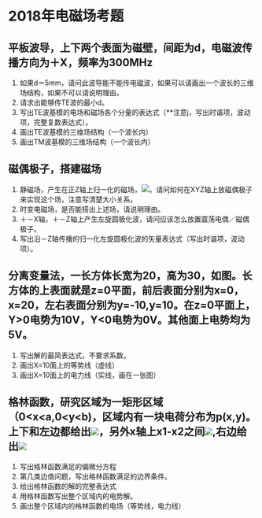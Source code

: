# 2018年电磁场考题
## 平板波导，上下两个表面为**磁壁**，间距为d，电磁波传播方向为＋X，频率为300MHz
1. 如果d＝5mm，请问此波导能不能传电磁波，如果可以请画出一个波长的三维场结构，如果不可以请说明理由。
2. 请求出能够传TE波的最小d。
3. 写出TE波基模的电场和磁场各个分量的表达式（**注意j，写出时谐项，波动项，完整复数表达式）。
4. 画出TE波基模的三维场结构（一个波长内）
5. 画出TM波基模的三维场结构（一个波长内）

## 磁偶极子，搭建磁场
1. 静磁场，产生在正Z轴上归一化的磁场，![](http://latex.codecogs.com/gif.latex?\\frac{\bold{H}}{|H|}=\frac{\sqrt{3}}{3}\bold{x}+\frac{\sqrt{3}}{3}\bold{y}+\frac{\sqrt{3}}{3}\bold{z})，请问如何在XYZ轴上放磁偶极子来实现这个场，注意写清楚大小关系。
2. 时变电磁场，是否能搭出上述场，请说明理由。
3. ＋－X轴，＋－Z轴上产生左旋圆极化波，请问应该怎么放置震荡电偶／磁偶极子。
4. 写出沿－Z轴传播的归一化左旋圆极化波的矢量表达式（写出时谐项，波动项）。

## 分离变量法，一长方体长宽为20，高为30，如图。长方体的上表面就是z=0平面，前后表面分别为x=0，x=20，左右表面分别为y=-10,y=10。在z=0平面上，Y>0电势为10V，Y<0电势为0V。其他面上电势均为5V。
1. 写出解的最简表达式，不要求系数。
2. 画出X=10面上的等势线（虚线）
3. 画出X=10面上的电力线（实线，画在一张图）

## 格林函数，研究区域为一矩形区域（0<x<a,0<y<b)，区域内有一块电荷分布为p(x,y)。上下和左边都给出![](http://latex.codecogs.com/gif.latex?\\varphi=0)，另外x轴上x1-x2之间![](http://latex.codecogs.com/gif.latex?\\varphi=f(x)),右边给出![](http://latex.codecogs.com/gif.latex?\\frac{\partial\varphi}{\partial{n}}=0)
1. 写出格林函数满足的偏微分方程
2. 第几类边值问题，写出格林函数满足的边界条件。
3. 给出格林函数的解的完整表达式
4. 用格林函数写出整个区域内的电势解。
5. 画出整个区域内的格林函数的电场（等势线，电力线）
